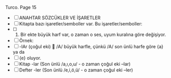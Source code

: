 Turco. Page 15
- [ ] ANAHTAR SÖZCÜKLER VE İŞARETLER
- [ ] Kitapta bazı işaretler/semboller var. Bu işaretler/semboller:
- [ ] 1. Bir ekte büyük harf var, o zaman o ses, uyum kuralına göre değişiyor.
- [ ] Örnek:
- [ ] -lAr (çoğul eki)  /A/ büyük harfle, çünkü /A/ son ünlü harfe göre {a} ya da
- [ ] {e} oluyor.
- [ ] Kitap -lar (Son ünlü /a,ı,o,u/ - o zaman çoğul eki –lar)
- [ ] Defter -ler (Son ünlü /e,i,ö,ü/ - o zaman çoğul eki –ler)
